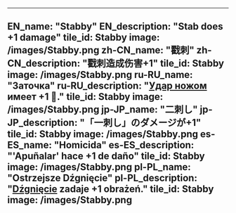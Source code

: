---

EN_name: "Stabby"
EN_description: "Stab does +1 damage"
tile_id: Stabby
image: /images/Stabby.png
zh-CN_name: "戳刺"
zh-CN_description: "戳刺造成伤害+1"
tile_id: Stabby
image: /images/Stabby.png
ru-RU_name: "Заточка"
ru-RU_description: "<a href = '../ru_ru/abilities#Stab'>Удар ножом</a> имеет +1 🔸."
tile_id: Stabby
image: /images/Stabby.png
jp-JP_name: "二刺し"
jp-JP_description: "「一刺し」のダメージが+1"
tile_id: Stabby
image: /images/Stabby.png
es-ES_name: "Homicida"
es-ES_description: "'Apuñalar' hace +1 de daño"
tile_id: Stabby
image: /images/Stabby.png
pl-PL_name: "Ostrzejsze Dźgnięcie"
pl-PL_description: "<a href = '../pl_pl/abilities#Stab'>Dźgnięcie</a> zadaje +1 obrażeń."
tile_id: Stabby
image: /images/Stabby.png
---